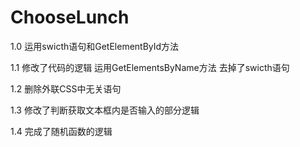 # ChooseLunch
1.0
运用swicth语句和GetElementById方法

1.1
修改了代码的逻辑
运用GetElementsByName方法
去掉了swicth语句

1.2
删除外联CSS中无关语句

1.3
修改了判断获取文本框内是否输入的部分逻辑

1.4
完成了随机函数的逻辑